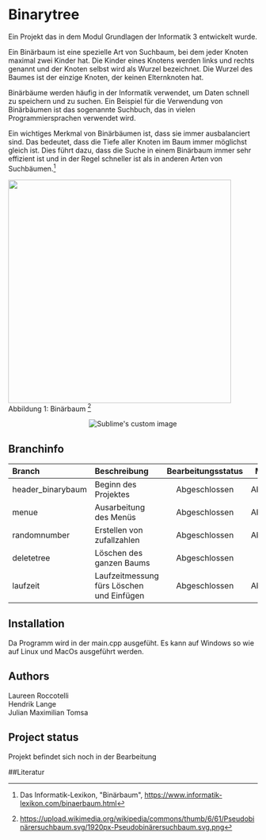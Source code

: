 # Binarytree

Ein Projekt das in dem Modul Grundlagen der Informatik 3 entwickelt wurde. <br/>


Ein Binärbaum ist eine spezielle Art von Suchbaum, bei dem jeder Knoten maximal zwei Kinder hat. Die Kinder eines Knotens werden links und rechts genannt und der Knoten selbst wird als Wurzel bezeichnet. Die Wurzel des Baumes ist der einzige Knoten, der keinen Elternknoten hat.

Binärbäume werden häufig in der Informatik verwendet, um Daten schnell zu speichern und zu suchen. Ein Beispiel für die Verwendung von Binärbäumen ist das sogenannte Suchbuch, das in vielen Programmiersprachen verwendet wird.

Ein wichtiges Merkmal von Binärbäumen ist, dass sie immer ausbalanciert sind. Das bedeutet, dass die Tiefe aller Knoten im Baum immer möglichst gleich ist. Dies führt dazu, dass die Suche in einem Binärbaum immer sehr effizient ist und in der Regel schneller ist als in anderen Arten von Suchbäumen.[^1] <br/>

<img src="https://upload.wikimedia.org/wikipedia/commons/thumb/6/61/Pseudobinärersuchbaum.svg/1920px-Pseudobinärersuchbaum.svg.png" width="450px"/> <br/>
Abbildung 1: Binärbaum [^2]

<p align="center">
  <img src="https://github.com/waldyr/Sublime-Installer/blob/master/sublime_text.png?raw=true" alt="Sublime's custom image"/>
</p>

## Branchinfo

| Branch                 | Beschreibung           | Bearbeitungsstatus        | Mergestatus                   | Mergedatum    | Zielbranch |
|:---------------------- |:---------------------- | :------------------------:| :----------------------------:| :----------: | :------------- |
| header_binarybaum      | Beginn des Projektes   | Abgeschlossen |Abgeschlossen| am 14.12.2022 | main  |
| menue                  | Ausarbeitung des Menüs | Abgeschlossen | Abgeschlossen| am 23.12.2022 | main  |
| randomnumber           | Erstellen von zufallzahlen | Abgeschlossen | Abgeschlossen |am 23.12.2022 | menue  |
| deletetree                 | Löschen des ganzen Baums | Abgeschlossen | Wartet| vsl. 1.KW 2023 | main|
| laufzeit                | Laufzeitmessung fürs Löschen und Einfügen | Abgeschlossen | Abgeschlossen| am 27.12.2022 | deletetree  |

## Installation
Da Programm wird in der main.cpp ausgefüht.
Es kann auf Windows so wie auf Linux und MacOs ausgeführt werden.

## Authors
Laureen Roccotelli <br/>
Hendrik Lange <br/>
Julian Maximilian Tomsa

## Project status
Projekt befindet sich noch in der Bearbeitung

##Literatur
[^1]: Das Informatik-Lexikon, "Binärbaum", https://www.informatik-lexikon.com/binaerbaum.html
[^2]: https://upload.wikimedia.org/wikipedia/commons/thumb/6/61/Pseudobinärersuchbaum.svg/1920px-Pseudobinärersuchbaum.svg.png
